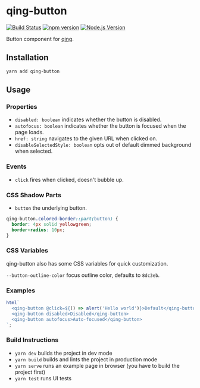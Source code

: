 # qing-button

[![Build Status](https://github.com/mgenware/qing-button/workflows/Build/badge.svg)](https://github.com/mgenware/qing-button/actions)
[![npm version](https://img.shields.io/npm/v/qing-button.svg?style=flat-square)](https://npmjs.com/package/qing-button)
[![Node.js Version](http://img.shields.io/node/v/qing-button.svg?style=flat-square)](https://nodejs.org/en/)

Button component for [qing](https://github.com/mgenware/qing).

## Installation

```sh
yarn add qing-button
```

## Usage

### Properties

- `disabled: boolean` indicates whether the button is disabled.
- `autofocus: boolean` indicates whether the button is focused when the page loads.
- `href: string` navigates to the given URL when clicked on.
- `disableSelectedStyle: boolean` opts out of default dimmed background when selected.

### Events

- `click` fires when clicked, doesn't bubble up.

### CSS Shadow Parts

- `button` the underlying button.

```css
qing-button.colored-border::part(button) {
  border: 4px solid yellowgreen;
  border-radius: 10px;
}
```

### CSS Variables

qing-button also has some CSS variables for quick customization.

`--button-outline-color` focus outline color, defaults to `8dc3eb`.

### Examples

```js
html`
  <qing-button @click=${() => alert('Hello world')}>Default</qing-button>
  <qing-button disabled>Disabled</qing-button>
  <qing-button autofocus>Auto-focused</qing-button>
`;
```

### Build Instructions

- `yarn dev` builds the project in dev mode
- `yarn build` builds and lints the project in production mode
- `yarn serve` runs an example page in browser (you have to build the project first)
- `yarn test` runs UI tests
